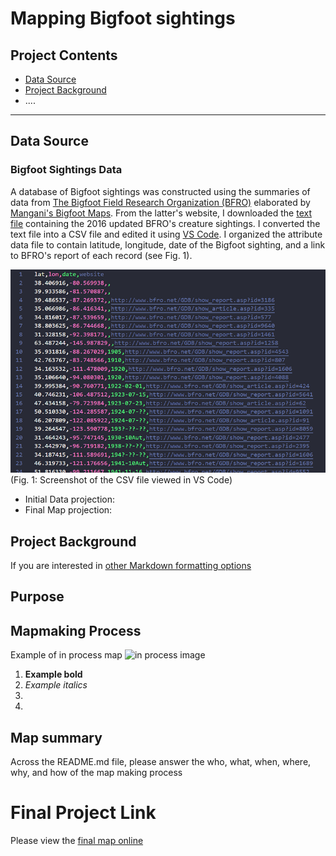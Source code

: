 
# Mapping Bigfoot sightings 


## Project Contents

- [Data Source](#data-source)
- [Project Background](#project-background)
- ....

***

## Data Source

### Bigfoot Sightings Data
A database of Bigfoot sightings was constructed using the summaries of data from [The Bigfoot Field Research Organization (BFRO)](www.bfro.net) elaborated by [Mangani's Bigfoot Maps](http://penn.freeservers.com/bigfootmaps/). From the latter's website, I downloaded the
[text file](http://www.penn.freeservers.com/bigfootmaps/BFROcreature.txt) containing the 2016 updated BFRO's creature sightings. I converted the text file into a CSV file and edited it using [VS Code](https://code.visualstudio.com). I organized the attribute data file to contain latitude, longitude, date of the Bigfoot sighting, and a link to BFRO's report of each record (see Fig. 1). 

![CSV screenshot](https://github.com/alexmunozviso/map671-fp/blob/main/img/screenshot01p.png)
(Fig. 1: Screenshot of the CSV file viewed in VS Code)

* Initial Data projection: 
* Final Map projection:

## Project Background

If you are interested in [other Markdown formatting options](https://www.markdownguide.org/basic-syntax/)

## Purpose

## Mapmaking Process

Example of in process map ![in process image](filepath)

1. **Example bold**
2. *Example italics*
3. 
4. 

## Map summary

Across the README.md file, please answer the who, what, when, where, why, and how of the map making process


# Final Project Link

Please view the [final map online](www.github...)
